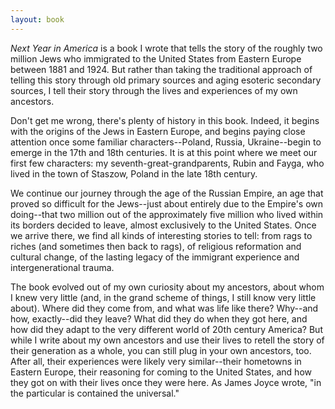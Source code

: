 ```yaml
---
layout: book
---
```


*Next Year in America* is a book I wrote that tells the story of the roughly two million Jews who immigrated to the United States from Eastern Europe between 1881 and 1924. But rather than taking the traditional approach of telling this story through old primary sources and aging esoteric secondary sources, I tell their story through the lives and experiences of my own ancestors. 

Don't get me wrong, there's plenty of history in this book. Indeed, it begins with the origins of the Jews in Eastern Europe, and begins paying close attention once some familiar characters--Poland, Russia, Ukraine--begin to emerge in the 17th and 18th centuries. It is at this point where we meet our first few characters: my seventh-great-grandparents, Rubin and Fayga, who lived in the town of Staszow, Poland in the late 18th century. 

We continue our journey through the age of the Russian Empire, an age that proved so difficult for the Jews--just about entirely due to the Empire's own doing--that two million out of the approximately five million who lived within its borders decided to leave, almost exclusively to the United States. Once we arrive there, we find all kinds of interesting stories to tell: from rags to riches (and sometimes then back to rags), of religious reformation and cultural change, of the lasting legacy of the immigrant experience and intergenerational trauma. 

The book evolved out of my own curiosity about my ancestors, about whom I knew very little (and, in the grand scheme of things, I still know very little about). Where did they come from, and what was life like there? Why--and how, exactly--did they leave? What did they do when they got here, and how did they adapt to the very different world of 20th century America? But while I write about my own ancestors and use their lives to retell the story of their generation as a whole, you can still plug in your own ancestors, too. After all, their experiences were likely very similar--their hometowns in Eastern Europe, their reasoning for coming to the United States, and how they got on with their lives once they were here. As James Joyce wrote, "in the particular is contained the universal."
